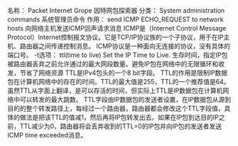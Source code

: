 名称：
Packet Internet Grope 因特网包探索器
分类：
System administration commands 系统管理员命令
作用：
send ICMP ECHO_REQUEST to network hosts 向网络主机发送ICMP回声请求消息
ICMP是（Internet Control Message Protocol）Internet控制报文协议。它是TCP/IP协议族的一个子协议，用于在IP主机、路由器之间传递控制消息。
ICMP协议是一种面向无连接的协议，没有具体的端口号。
-t选项：
ttl(time to live) Set the IP Time to Live.
生存时间，指定IP包被路由器丢弃之前允许通过的最大网段数量。避免IP包在网络中的无限循环和收发，节省了网络资源
TTL是IPv4包头的一个8 bit字段。
TTL的作用是限制IP数据包在计算机网络中的存在的时间。TTL的最大值是255，TTL的一个推荐值是64。
虽然TTL从字面上翻译，是可以存活的时间，但实际上TTL是IP数据包在计算机网络中可以转发的最大跳数。
TTL字段由IP数据包的发送者设置，在IP数据包从源到目的的整个转发路径上，每经过一个路由器，路由器都会修改这个TTL字段值，具体的做法是把该TTL的值减1，然后再将IP包转发出去。如果在IP包到达目的IP之前，TTL减少为0，路由器将会丢弃收到的TTL=0的IP包并向IP包的发送者发送 ICMP time exceeded消息。
